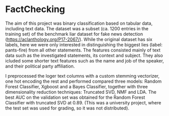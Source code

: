 # FactChecking

The aim of this project was binary classification based on tabular data, including text data. The dataset was a subset (ca. 1200 entries in the training set) of the benchmark liar dataset for fake news detection (https://aclanthology.org/P17-2067/). While the original dataset has six labels, here we were only interested in distinguishing the biggest lies (label: pants-fire) from all other statements. The features consisted mainly of text data such as the investigated statements, its context and subject. They also icluded some shorter text features such as the name and job of the speaker, and their political party affiliation.

I preprocessed the loger text columns with a custom stemming vectorizer, one hot encoding the rest and performed compared three models: Random Forest Classifier, Xgboost and a Bayes Classifier, together with three dimensionality reduction techniques: Truncated SVD, NMF and LDA. The best AUC on the validation set was obtained for the Random Forest Classifier with truncated SVD at 0.89. (This was a university project, where the test set was used for grading, so it was not distributed).
